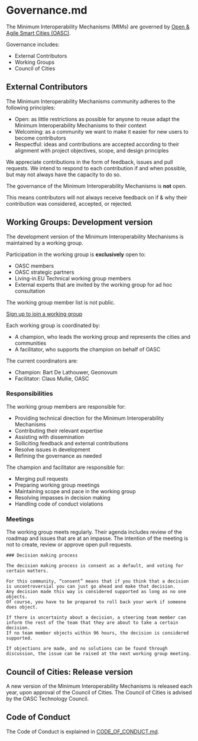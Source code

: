 <!--
# SPDX-License-Identifier: CC0-1.0
# SPDX-FileCopyrightText: Authors
-->

# Governance.md

The Minimum Interoperability Mechanisms (MIMs) are governed by [Open & Agile Smart Cities (OASC)](https://oascities.org/about/).

Governance includes:
- External Contributors
- Working Groups
- Council of Cities

## External Contributors

The Minimum Interoperability Mechanisms community adheres to the following principles:
* Open: as little restrictions as possible for anyone to reuse adapt the Minimum Interoperability Mechanisms to their context
* Welcoming: as a community we want to make it easier for new users to become contributors
* Respectful: ideas and contributions are accepted according to their alignment with project objectives, scope, and design principles

We appreciate contributions in the form of feedback, issues and pull requests.
We intend to respond to each contribution if and when possible, but may not always have the capacity to do so.

The governance of the Minimum Interoperability Mechanisms is **not** open.

This means contributors will not always receive feedback on if & why their contribution was considered, accepted, or rejected.

## Working Groups: Development version

The development version of the Minimum Interoperability Mechanisms is maintained by a working group.

Participation in the working group is **exclusively** open to:
* OASC members 
* OASC strategic partners
* Living-in.EU Technical working group members
* External experts that are invited by the working group for ad hoc consultation

The working group member list is not public.

[Sign up to join a working group](https://forms.gle/EWyN9b4xWEmkNSMo8)

Each working group is coordinated by:
* A champion, who leads the working group and represents the cities and communities
* A facilitator, who supports the champion on behalf of OASC

The current coordinators are:
* Champion: Bart De Lathouwer, Geonovum
* Facilitator: Claus Mullie, OASC

### Responsibilities

The working group members are responsible for:

- Providing technical direction for the Minimum Interoperability Mechanisms
- Contributing their relevant expertise
- Assisting with dissemination 
- Solliciting feedback and external contributions 
- Resolve issues in development
- Refining the governance as needed

The champion and facilitator are responsible for:

* Merging pull requests
* Preparing working group meetings
* Maintaining scope and pace in the working group
* Resolving impasses in decision making
* Handling code of conduct violations

### Meetings

The working group meets regularly.
Their agenda includes review of the roadmap and issues that are at an impasse.
The intention of the meeting is not to create, review or approve open pull requests.

```
### Decision making process

The decision making process is consent as a default, and voting for certain matters.

For this community, “consent” means that if you think that a decision is uncontroversial you can just go ahead and make that decision.
Any decision made this way is considered supported as long as no one objects.
Of course, you have to be prepared to roll back your work if someone does object.

If there is uncertainty about a decision, a steering team member can inform the rest of the team that they are about to take a certain decision.
If no team member objects within 96 hours, the decision is considered supported.

If objections are made, and no solutions can be found through discussion, the issue can be raised at the next working group meeting.
```

## Council of Cities: Release version  

A new version of the Minimum Interoperability Mechanisms is released each year, upon approval of the Council of Cities.
The Council of Cities is advised by the OASC Technology Council.

## Code of Conduct

The Code of Conduct is explained in [CODE_OF_CONDUCT.md](CODE_OF_CONDUCT.md).